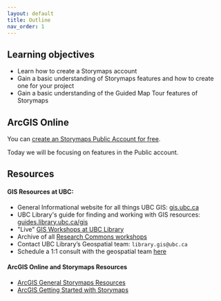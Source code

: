 ```yaml
---
layout: default
title: Outline
nav_order: 1
---
```

## Learning objectives
- Learn how to create a Storymaps account
- Gain a basic understanding of Storymaps features and how to create one for your project
- Gain a basic understanding of the Guided Map Tour features of Storymaps

## ArcGIS Online

You can [create an Storymaps Public Account for free](https://www.arcgis.com/sharing/rest/oauth2/authorize?client_id=arcgisstorymaps&response_type=token&expiration=20160&redirect_uri=https%3A%2F%2Fstorymaps.arcgis.com%2Foauth-callback%3FreturnURL%3D%252Fcontent&hideCancel=true&showSignupOption=true&force_login=true).

 
Today we will be focusing on features in the Public account.


## Resources

#### GIS Resources at UBC:
- General Informational website for all things UBC GIS: [gis.ubc.ca](http://gis.ubc.ca/)
- UBC Library's guide for finding and working with GIS resources: [guides.library.ubc.ca/gis](http://guides.library.ubc.ca/gis)
- "Live" [GIS Workshops at UBC Library](https://libcal.library.ubc.ca/calendar/vancouver?cid=7544&t=g&d=0000-00-00&cal=7544&ct=33867&inc=0)
- Archive of all [Research Commons workshops](https://ubc-library-rc.github.io/all.html)
- Contact UBC Library’s Geospatial team: `library.gis@ubc.ca`
- Schedule a 1:1 consult with the geospatial team [here](https://libcal.library.ubc.ca/appointments/research_commons#s-lc-public-pt)


#### ArcGIS Online and Storymaps Resources
* [ArcGIS General Storymaps Resources](https://www.esri.com/en-us/arcgis/products/arcgis-storymaps/resources)
* [ArcGIS Getting Started with Storymaps](https://storymaps.arcgis.com/stories/cea22a609a1d4cccb8d54c650b595bc4)
